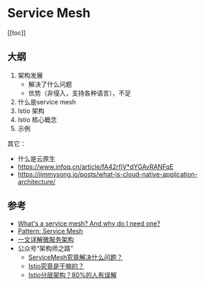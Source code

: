 # Service Mesh

[[toc]]

## 大纲

1. 架构发展
    - 解决了什么问题
    - 优势（非侵入，支持各种语言），不足
2. 什么是service mesh
3. Istio 架构
4. Istio 核心概念
5. 示例

其它：

- 什么是云原生
- https://www.infoq.cn/article/fA42rfjV*dYGAvRANFqE
- https://jimmysong.io/posts/what-is-cloud-native-application-architecture/

## 参考

- [What's a service mesh? And why do I need one?](https://buoyant.io/2017/04/25/whats-a-service-mesh-and-why-do-i-need-one/)
- [Pattern: Service Mesh](https://philcalcado.com/2017/08/03/pattern_service_mesh.html)
- [一文详解微服务架构](https://www.cnblogs.com/skabyy/p/11396571.html)
- 公众号“架构师之路”
  - [ServiceMesh究竟解决什么问题？](https://mp.weixin.qq.com/s?__biz=MjM5ODYxMDA5OQ==&mid=2651962194&idx=2&sn=7a2d8305181a394e1d01e885286a7dde&chksm=bd2d0e8e8a5a8798c17b6dcbbd0fb87ed519b685856bc480437b9ca03a665e5536d03264d91b&scene=21#wechat_redirect)
  - [Istio究竟是干嘛的？](https://mp.weixin.qq.com/s?__biz=MjM5ODYxMDA5OQ==&mid=2651962209&idx=1&sn=5a7c979833347b58353e5636f616f411&chksm=bd2d0ebd8a5a87ab9484f1cbb8960a926fdd57506f77b53dacb4bf9b79c0ac29b117c7d1bc49&scene=21#wechat_redirect)
  - [Istio分层架构？80%的人有误解](https://mp.weixin.qq.com/s/1xoZounMG-azUqP564oppA)